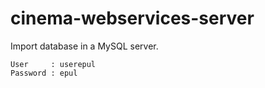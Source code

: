# cinema-webservices-server

Import database in a MySQL server.
```
User     : userepul
Password : epul
```
